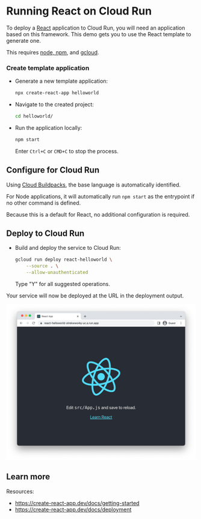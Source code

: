 # Running React on Cloud Run

<!--- Generated 2022-08-24 06:43:53.364058 -->

To deploy a [React](https://reactjs.org/) application to Cloud Run, you will need an application
based on this framework. This demo gets you to use the React template to generate one. 

This requires [node, npm](https://cloud.google.com/nodejs/docs/setup), and [gcloud](https://cloud.google.com/sdk/docs/install).


### Create template application


* Generate a new template application: 

    ```bash
    npx create-react-app helloworld
    ```




* Navigate to the created project:

    ```bash
    cd helloworld/
    ```

* Run the application locally:

    ```bash
    npm start
    ```

    

    Enter `Ctrl+C` or `CMD+C` to stop the process.


## Configure for Cloud Run

Using [Cloud Buildpacks](https://github.com/GoogleCloudPlatform/buildpacks), 
the base language is automatically identified.


For Node applications, it will automatically run `npm start` as the entrypoint if no other command is defined. 


Because this is a default for React, no additional configuration is required.






## Deploy to Cloud Run

* Build and deploy the service to Cloud Run: 


    ```bash
    gcloud run deploy react-helloworld \
        --source . \
        --allow-unauthenticated 
    ```

    Type "Y" for all suggested operations.


Your service will now be deployed at the URL in the deployment output.

![Example React deployment](example.png)





## Learn more

Resources: 

- https://create-react-app.dev/docs/getting-started
- https://create-react-app.dev/docs/deployment
